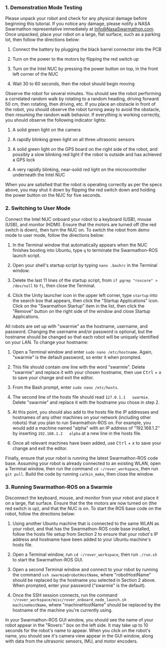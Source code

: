 ### 1. Demonstration Mode Testing

Please unpack your robot and check for any physical damage before beginning this tutorial. If you notice any damage, please notify a NASA Swarmathon representative immediately at [Info@NasaSwarmathon.com](Info@NasaSwarmathon.com). Once unpacked, place your robot on a large, flat surface, such as a parking lot, then follow the directions below:

1. Connect the battery by plugging the black barrel connector into the PCB

2. Turn on the power to the motors by flipping the red switch up

3. Turn on the Intel NUC by pressing the power button on top, in the front left corner of the NUC

4. Wait 30 to 60 seconds, then the robot should begin moving

Observe the robot for several minutes. You should see the robot performing a correlated random walk by rotating to a random heading, driving forward 50 cm, then rotating, then driving, etc. If you place an obstacle in front of the robot, you should observe the robot turning away to avoid the obstacle, then resuming the random walk behavior. If everything is working correctly, you should observe the following indicator lights:

1. A solid green light on the camera

2. A rapidly blinking green light on all three ultrasonic sensors

3. A solid green light on the GPS board on the right side of the robot, and possibly a slow blinking red light if the robot is outside and has achieved a GPS lock

4. A very rapidly blinking, near-solid red light on the microcontroller underneath the Intel NUC

When you are satisfied that the robot is operating correctly as per the specs above, you may shut it down by flipping the red switch down and holding the power button on the NUC for five seconds.

### 2. Switching to User Mode

Connect the Intel NUC onboard your robot to a keyboard (USB), mouse (USB), and monitor (HDMI). Ensure that the motors are turned off (the red switch is down), then turn the NUC on. To switch the robot from demo mode to user mode, follow the directions below:

1. In the Terminal window that automatically appears when the NUC finishes booting into Ubuntu, type ```q``` to terminate the Swarmathon-ROS launch script.

2. Open your shell's startup script by typing ```nano .bashrc``` in the Terminal window.

3. Delete the last 11 lines of the startup script, from ```if pgrep "roscore" > /dev/null``` to ```fi```, then close the Terminal.

4. Click the Unity launcher icon in the upper left corner, type ```startup``` into the search box that appears, then click the "Startup Applications" icon. Click on the "Swarmathon Startup" item in the list, then click the "Remove" button on the right side of the window and close Startup Applications.

All robots are set up with "swarmie" as the hostname, username, and password. Changing the username and/or password is optional, but the hostname should be changed so that each robot will be uniquely identified on your LAN. To change your hostname:

1. Open a Terminal window and enter ```sudo nano /etc/hostname```. Again, "swarmie" is the default password, so enter it when prompted.

2. This file should contain one line with the word "swarmie". Delete "swarmie" and replace it with your chosen hostname, then use <kbd>Ctrl</kbd> + <kbd>x</kbd> to save your change and exit the editor.

3. From the Bash prompt, enter ```sudo nano /etc/hosts```.

4. The second line of the hosts file should read ```127.0.1.1   swarmie```. Delete "swarmie" and replace it with the hostname you chose in step 2.

5. At this point, you should also add to the hosts file the IP addresses and hostnames of any other machines on your network (including other robots) that you plan to run Swarmathon-ROS on. For example, you would add a machine named "alpha" with an IP address of "192.168.1.2" by inserting ```192.168.1.2   alpha``` at a new line in the hosts file.

6. Once all relevant machines have been added, use <kbd>Ctrl</kbd> + <kbd>x</kbd> to save your change and exit the editor.

Finally, ensure that your robot is running the latest Swarmathon-ROS code base. Assuming your robot is already connected to an existing WLAN, open a Terminal window, then run the command ```cd ~/rover_workspace```, then run ```git pull```. Build the code by running ```catkin_make```, then close the window.

### 3. Running Swarmathon-ROS on a Swarmie

Disconnect the keyboard, mouse, and monitor from your robot and place it on a large, flat surface. Ensure that the the motors are now turned on (the red switch is up), and that the NUC is on. To start the ROS base code on the robot, follow the directions below:

1. Using another Ubuntu machine that is connected to the same WLAN as your robot, and that has the Swarmathon-ROS code base installed, follow the hosts file setup from Section 2 to ensure that your robot's IP address and hostname have been added to your Ubuntu machine's hosts file.

2. Open a Terminal window, run ```cd ~/rover_workspace```, then run ```./run.sh``` to start the Swarmathon-ROS GUI.

3. Open a second Terminal window and connect to your robot by running the command ```ssh swarmie@robotHostName```, where "robotHostName" should be replaced by the hostname you selected in Section 2 above. When prompted, enter your password ("swarmie" is the default).

4. Once the SSH session connects, run the command ```~/rover_workspace/misc/rover_onboard_node_launch.sh machineHostName```, where "machineHostName" should be replaced by the hostname of the machine you're currently using.

In your Swarmathon-ROS GUI window, you should see the name of your robot appear in the "Rovers:" box on the left side. It may take up to 10 seconds for the robot's name to appear. When you click on the robot's name, you should see it's camera view appear in the GUI window, along with data from the ultrasonic sensors, IMU, and motor encoders.